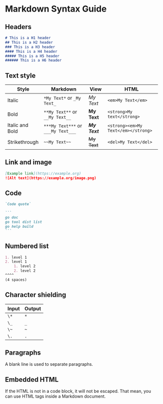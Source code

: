 # Markdown Syntax Guide
## Headers
```markdown
# This is a H1 header
## This is a H2 header
### This is a H3 header
#### This is a H4 header
##### This is a H5 header
###### This is a H6 header
```


## Text style
| Style           | Markdown                           | View          | HTML                                |
| --------------- | ---------------------------------- | ------------- | ----------------------------------- |
| Italic          | `*My Text*` or `_My Text_`         | *My Text*     | `<em>My Text</em>`                  |
| Bold            | `**My Text**` or `__My Text__`     | **My Text**   | `<strong>My text</strong>`          |
| Italic and Bold | `***My Text***` or `___My Text___` | ***My Text*** | `<strong><em>My Text</em></strong>` |
| Strikethrough   | `~~My Text~~`                      | ~~My Text~~   | `<del>My Text</del>`                |


## Link and image
```markdown
[Example link](https://example.org)
![Alt text](https://example.org/image.png)
```


## Code
```markdown
`Code quote`
```

````markdown 
```
go doc
go tool dist list
go help build
```
````


## Numbered list
```markdown
1. level 1
2. level 1
    1. level 2
    2. level 2
^^^^
(4 spaces)
```

## Character shielding
| Input | Output |
| ----- | ------ |
| `\*`  | `*`    |
| `\_`  | `_`    |
| `\~`  | `~`    |
| `\.`  | `.`    |


## Paragraphs
A blank line is used to separate paragraphs.


## Embedded HTML
If the HTML is not in a code block, it will not be escaped.
That mean, you can use HTML tags inside a Markdown document.
